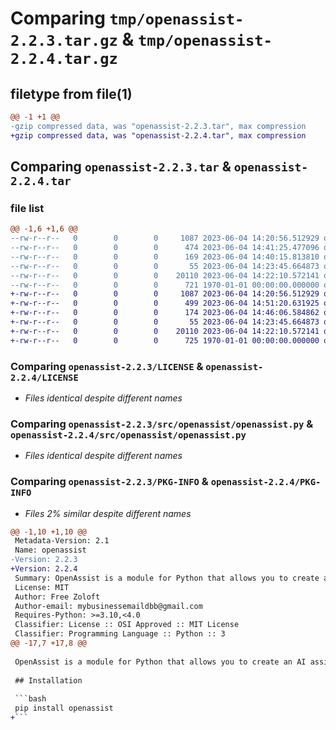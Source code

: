 # Comparing `tmp/openassist-2.2.3.tar.gz` & `tmp/openassist-2.2.4.tar.gz`

## filetype from file(1)

```diff
@@ -1 +1 @@
-gzip compressed data, was "openassist-2.2.3.tar", max compression
+gzip compressed data, was "openassist-2.2.4.tar", max compression
```

## Comparing `openassist-2.2.3.tar` & `openassist-2.2.4.tar`

### file list

```diff
@@ -1,6 +1,6 @@
--rw-r--r--   0        0        0     1087 2023-06-04 14:20:56.512929 openassist-2.2.3/LICENSE
--rw-r--r--   0        0        0      474 2023-06-04 14:41:25.477096 openassist-2.2.3/pyproject.toml
--rw-r--r--   0        0        0      169 2023-06-04 14:40:15.813810 openassist-2.2.3/README.md
--rw-r--r--   0        0        0       55 2023-06-04 14:23:45.664873 openassist-2.2.3/src/openassist/__init__.py
--rw-r--r--   0        0        0    20110 2023-06-04 14:22:10.572141 openassist-2.2.3/src/openassist/openassist.py
--rw-r--r--   0        0        0      721 1970-01-01 00:00:00.000000 openassist-2.2.3/PKG-INFO
+-rw-r--r--   0        0        0     1087 2023-06-04 14:20:56.512929 openassist-2.2.4/LICENSE
+-rw-r--r--   0        0        0      499 2023-06-04 14:51:20.631925 openassist-2.2.4/pyproject.toml
+-rw-r--r--   0        0        0      174 2023-06-04 14:46:06.584862 openassist-2.2.4/README.md
+-rw-r--r--   0        0        0       55 2023-06-04 14:23:45.664873 openassist-2.2.4/src/openassist/__init__.py
+-rw-r--r--   0        0        0    20110 2023-06-04 14:22:10.572141 openassist-2.2.4/src/openassist/openassist.py
+-rw-r--r--   0        0        0      725 1970-01-01 00:00:00.000000 openassist-2.2.4/PKG-INFO
```

### Comparing `openassist-2.2.3/LICENSE` & `openassist-2.2.4/LICENSE`

 * *Files identical despite different names*

### Comparing `openassist-2.2.3/src/openassist/openassist.py` & `openassist-2.2.4/src/openassist/openassist.py`

 * *Files identical despite different names*

### Comparing `openassist-2.2.3/PKG-INFO` & `openassist-2.2.4/PKG-INFO`

 * *Files 2% similar despite different names*

```diff
@@ -1,10 +1,10 @@
 Metadata-Version: 2.1
 Name: openassist
-Version: 2.2.3
+Version: 2.2.4
 Summary: OpenAssist is a module for Python that allows you to create an AI assistant using import openai with ease.
 License: MIT
 Author: Free Zoloft
 Author-email: mybusinessemaildbb@gmail.com
 Requires-Python: >=3.10,<4.0
 Classifier: License :: OSI Approved :: MIT License
 Classifier: Programming Language :: Python :: 3
@@ -17,7 +17,8 @@
 
 OpenAssist is a module for Python that allows you to create an AI assistant using openai with ease.
 
 ## Installation
 
 ```bash
 pip install openassist
+```
```


